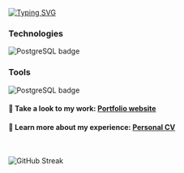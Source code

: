 <p align="left">
<a href="https://git.io/typing-svg"><img src="https://readme-typing-svg.demolab.com?font=Montserrat&size=38&duration=3000&pause=1000&color=C084FC&vCenter=true&random=true&width=550&height=40&lines=Frontend+Web+Developer;%2B5+Years+Coding;Always+Learning+New+Things" alt="Typing SVG" /></a>
</p>

<h3 align="left">
  Technologies
</h3>

<p align="left">  
  <img src="https://skillicons.dev/icons?i=html,css,sass,styledcomponents,bootstrap,tailwind,js,ts,astro,react,redux,nextjs,mysql,postgres&perline=7&theme=dark" alt="PostgreSQL badge" >
</p>


<h3 align="left">
    Tools
</h3>
<p align="left">
  <img src="https://skillicons.dev/icons?i=vscode,github,git,netlify,vercel,vite,figma,postman&perline=8&theme=dark" alt="PostgreSQL badge" >
</p>

<h4>
  💼 Take a look to my work: <a target="_blank" rel="noopener noreferrer" href="https://darkmoon.vercel.app/">Portfolio website</a>
</h4>
<h4>
 📄 Learn more about my experience: <a target="_blank" rel="noopener noreferrer" href="https://drive.google.com/file/d/1Jvag82I2AkeTRRgkP0rat46j--9epjtm/view?usp=sharing">Personal CV </a>
  
</h4>

<br>

<p align="left">
  <img src="https://streak-stats.demolab.com?user=Git-Darkmoon&theme=sunset-gradient&hide_border=true&background=45%0D324D%7F5A83" alt="GitHub Streak" />
</p>
